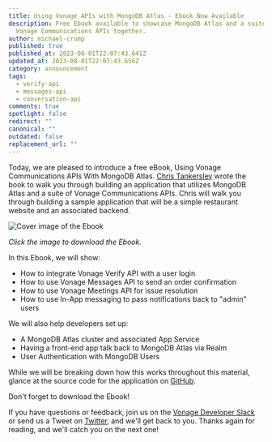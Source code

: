 ```yaml
---
title: Using Vonage APIs with MongoDB Atlas - Ebook Now Available
description: Free Ebook available to showcase MongoDB Atlas and a suite of
  Vonage Communications APIs together.
author: michael-crump
published: true
published_at: 2023-08-01T22:07:43.641Z
updated_at: 2023-08-01T22:07:43.656Z
category: announcement
tags:
  - verify-api
  - messages-api
  - conversation-api
comments: true
spotlight: false
redirect: ""
canonical: ""
outdated: false
replacement_url: ""
---
```

Today, we are pleased to introduce a free eBook, Using Vonage Communications APIs With MongoDB Atlas. [Chris Tankersley](https://twitter.com/dragonmantank) wrote the book to walk you through building an application that utilizes MongoDB Atlas and a suite of Vonage Communications APIs. Chris will walk you through building a sample application that will be a simple restaurant website and an associated backend.

![Cover image of the Ebook](/content/blog/using-vonage-apis-with-mongodb-atlas-ebook-now-available/mongo-ebook.png "mongo-ebook.png")

*Click the image to download the Ebook.*

In this Ebook, we will show:

* How to integrate Vonage Verify API with a user login
* How to use Vonage Messages API to send an order confirmation
* How to use Vonage Meetings API for issue resolution
* How to use In-App messaging to pass notifications back to "admin" users

We will also help developers set up:

* A MongoDB Atlas cluster and associated App Service
* Having a front-end app talk back to MongoDB Atlas via Realm
* User Authentication with MongoDB Users

While we will be breaking down how this works throughout this material, glance at the source code for the application  on [GitHub](https://github.com/Vonage-Community/sample-mongodb-vonage-integration-restaurant-demo).

Don't forget to download the Ebook!

If you have questions or feedback, join us on the [Vonage Developer Slack](https://developer.vonage.com/community/slack) or send us a Tweet on [Twitter](https://twitter.com/vonagedev), and we'll get back to you. Thanks again for reading, and we'll catch you on the next one!